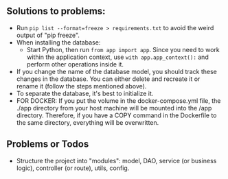 ## Solutions to problems:
- Run `pip list --format=freeze > requirements.txt` to avoid the weird output of "pip freeze".
- When installing the database:
  - Start Python, then run `from app import app`. Since you need to work within the application context, use `with app.app_context():` and perform other operations inside it.
- If you change the name of the database model, you should track these changes in the database. You can either delete and recreate it or rename it (follow the steps mentioned above).
- To separate the database, it's best to initialize it.
- FOR DOCKER: If you put the volume in the docker-compose.yml file, the ./app directory from your host machine will be mounted into the /app directory. Therefore, if you have a COPY command in the Dockerfile to the same directory, everything will be overwritten.

## Problems or Todos
- Structure the project into "modules": model, DAO, service (or business logic), controller (or route), utils, config.
